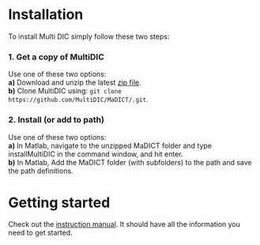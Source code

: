 
# Installation <a name="Installation"></a>  
To install Multi DIC simply follow these two steps:

### 1. Get a copy of MultiDIC
Use one of these two options:      
**a)** Download and unzip the latest [zip file](https://github.com/MultiDIC/MaDICT/archive/master.zip).   
**b)** Clone MultiDIC using: `git clone https://github.com/MultiDIC/MaDICT/.git`.

### 2. Install (or add to path)    
Use one of these two options:          
**a)** In Matlab, navigate to the unzipped MaDICT folder and type installMultiDIC in the command window, and hit enter.   
**b)** In Matlab, Add the MaDICT folder (with subfolders) to the path and save the path definitions.

# Getting started <a name="Start"></a>
Check out the [instruction manual](https://www.github.com/MultiDIC/MultiDIC/blob/master/lib_ext/ncorr_2D_matlab-master/ncorrmanual_v1_2_2.pdf). It should have all the information you need to get started.
